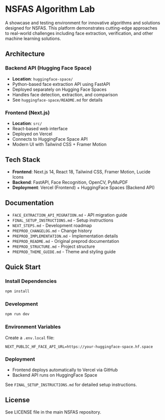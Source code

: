 # NSFAS Algorithm Lab

A showcase and testing environment for innovative algorithms and solutions designed for NSFAS. This platform demonstrates cutting-edge approaches to real-world challenges including face extraction, verification, and other machine learning solutions.

## Architecture

### Backend API (Hugging Face Space)
- **Location**: `huggingface-space/`
- Python-based face extraction API using FastAPI
- Deployed separately on Hugging Face Spaces
- Handles face detection, extraction, and comparison
- See `huggingface-space/README.md` for details

### Frontend (Next.js)
- **Location**: `src/`
- React-based web interface
- Deployed on Vercel
- Connects to HuggingFace Space API
- Modern UI with Tailwind CSS + Framer Motion

## Tech Stack

- **Frontend**: Next.js 14, React 18, Tailwind CSS, Framer Motion, Lucide Icons
- **Backend**: FastAPI, Face Recognition, OpenCV, PyMuPDF
- **Deployment**: Vercel (Frontend) + HuggingFace Spaces (Backend API)

## Documentation

- `FACE_EXTRACTION_API_MIGRATION.md` - API migration guide
- `FINAL_SETUP_INSTRUCTIONS.md` - Setup instructions
- `NEXT_STEPS.md` - Development roadmap
- `PREPROD_CHANGELOG.md` - Change history
- `PREPROD_IMPLEMENTATION.md` - Implementation details
- `PREPROD_README.md` - Original preprod documentation
- `PREPROD_STRUCTURE.md` - Project structure
- `PREPROD_THEME_GUIDE.md` - Theme and styling guide

## Quick Start

### Install Dependencies
```bash
npm install
```

### Development
```bash
npm run dev
```

### Environment Variables
Create a `.env.local` file:
```
NEXT_PUBLIC_HF_FACE_API_URL=https://your-huggingface-space.hf.space
```

### Deployment
- Frontend deploys automatically to Vercel via GitHub
- Backend API runs on HuggingFace Space

See `FINAL_SETUP_INSTRUCTIONS.md` for detailed setup instructions.

## License

See LICENSE file in the main NSFAS repository.

